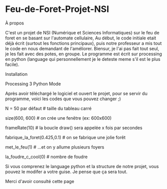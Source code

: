 # Feu-de-Foret-Projet-NSI

À propos

C'est un projet de NSI (Numérique et Sciences Informatiques) sur le feu de foret en se basant sur l'automate cellulaire, Au début, le code initiale etait déjà écrit (surtout les fonctions principaux), puis notre professeur a mis tout le code en nous demandant de l'améliorer. Biensur, je l'ai pas fait tout seul, je les fait avec des potes, en groupe. Le programme est écrit sur processing en python (language qui personnellement je le deteste meme s'il est le plus facile).

Installation

Processing 3 Python Mode

Après avoir téléchargé le logiciel et ouvert le projet, pour se servir du programme, voici les codes que vous pouvez changer ;)

N      = 50 par défaut   # taille du tableau carré

size(600, 600)   # on crée une fenêtre (ex: 600x600)

frameRate(10)    # la boucle draw() sera appelée x fois par secondes

fabrique_la_foret(0.425,0.1) # on se fabrique une jolie forêt

met_le_feu(1)    # ...et on y allume plusieurs foyers

la_foudre_c_cool(0) # nombre de foudre

Si vous comprenez le language python et la structure de notre projet, vous pouvez le modifer a votre guise.
Je pense que ça sera tout.

Merci d'avoir consulté cette page
